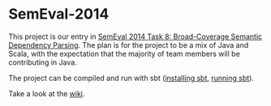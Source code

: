 SemEval-2014
============

This project is our entry in [SemEval 2014 Task 8: Broad-Coverage Semantic Dependency Parsing](http://alt.qcri.org/semeval2014/task8/).
The plan is for the project to be a mix of Java and Scala, with the expectation that the majority of team members will be contributing in Java.

The project can be compiled and run with sbt
([installing sbt](http://www.scala-sbt.org/release/docs/Getting-Started/Setup.html),
[running sbt](http://www.scala-sbt.org/release/docs/Getting-Started/Running.html)).

Take a look at the [wiki](https://github.com/jflanigan/semeval-2014/wiki).
